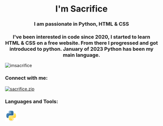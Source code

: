 <h1 align="center">I'm Sacrifice</h1>
<h3 align="center">I am passionate in Python, HTML & CSS</h3>
<h3 align="center">I've been interested in code since 2020, I started to learn HTML & CSS on a free website. From there I progressed and got introduced to python. January of 2023 Python has been my main language.</h4>
<p align="left"> <img src="https://komarev.com/ghpvc/?username=imsacrifice&label=Profile%20views&color=0e75b6&style=flat" alt="imsacrifice" /> </p>

<h3 align="left">Connect with me:</h3>
<p align="left">
<a href="https://discord.gg/sacrifice.zip" target="blank"><img align="center" src="https://raw.githubusercontent.com/rahuldkjain/github-profile-readme-generator/master/src/images/icons/Social/discord.svg" alt="sacrifice.zip" height="30" width="40" /></a>
</p>

<h3 align="left">Languages and Tools:</h3>
<p align="left"> <a href="https://www.python.org" target="_blank" rel="noreferrer"> <img src="https://raw.githubusercontent.com/devicons/devicon/master/icons/python/python-original.svg" alt="python" width="40" height="40"/> </a> </p>
